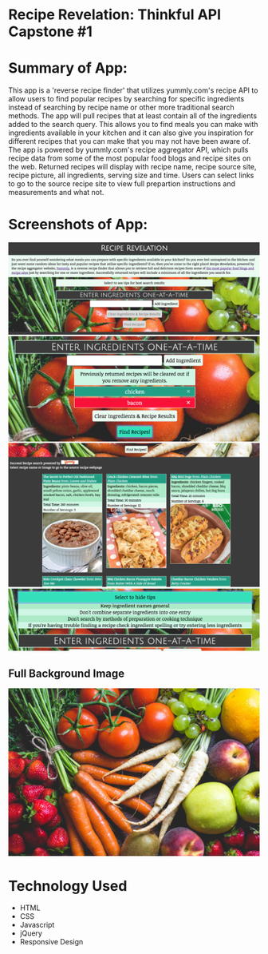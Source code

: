 # Recipe Revelation: Thinkful API Capstone #1

# Summary of App:
This app is a 'reverse recipe finder' that utilizes yummly.com's recipe API to allow users to find popular recipes by searching for specific ingredients instead of searching by recipe name or other more traditional search methods. The app will pull recipes that at least contain all of the ingredients added to the search query. This allows you to find meals you can make with ingredients available in your kitchen and it can also give you inspiration for different recipes that you can make that you may not have been aware of. The app is powered by yummly.com's recipe aggregator API, which pulls recipe data from some of the most popular food blogs and recipe sites on the web. Returned recipes will display with recipe name, recipe source site, recipe picture, all ingredients, serving size and time. Users can select links to go to the source recipe site to view full prepartion instructions and measurements and what not.  

# Screenshots of App:
![alt text](images/screenShot_MainSearch.png "Main view of home page")
![alt text](images/screenShot_Ingredients.png "Ingredient list to search for")
![alt text](images/screenShot_recipes.png "Returned recipes")
![alt text](images/screenShot_Tips.png "Tips for best search results")

## Full Background Image
![alt text](images/freshFood.jpg)

# Technology Used
- HTML
- CSS
- Javascript
- jQuery
- Responsive Design
